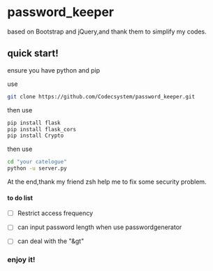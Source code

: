 # password_keeper
  based on Bootstrap and jQuery,and thank them to simplify my codes.
## quick start!
  ensure you have python and pip
  
  use
  ~~~bash
  git clone https://github.com/Codecsystem/password_keeper.git
  ~~~
  then use
  ~~~bash
  pip install flask
  pip install flask_cors
  pip install Crypto
  ~~~
  then use 
  ~~~bash
  cd "your catelogue"
  python -u server.py
  ~~~

At the end,thank my friend zsh help me to fix some security problem.

#### to do list
-[ ] Restrict access frequency 

-[ ] can input password length when use passwordgenerator

-[ ] can deal with the "&gt"

### enjoy it!
